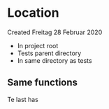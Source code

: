 # Location
Created Freitag 28 Februar 2020


* In project root
* Tests parent directory
* In same directory as tests


Same functions
--------------
Te last has

